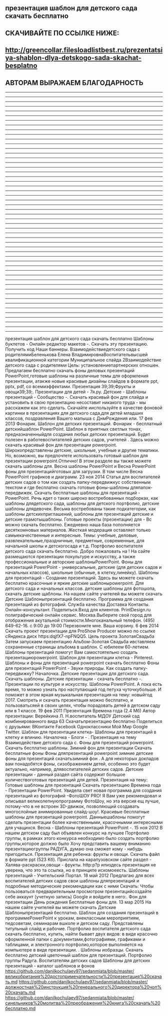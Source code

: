 презентация шаблон для детского сада скачать бесплатно
--------------------------------------------------
СКАЧИВАЙТЕ ПО ССЫЛКЕ НИЖЕ:
--------------------------------------------------
http://greencollar.filesloadlistbest.ru/prezentatsiya-shablon-dlya-detskogo-sada-skachat-besplatno
--------------------------------------------------
АВТОРАМ ВЫРАЖАЕМ БЛАГОДАРНОСТЬ
--------------------------------------------------
--------------------------------------------------
--------------------------------------------------
--------------------------------------------------
--------------------------------------------------
--------------------------------------------------
--------------------------------------------------
--------------------------------------------------
--------------------------------------------------
--------------------------------------------------
--------------------------------------------------
--------------------------------------------------
--------------------------------------------------
--------------------------------------------------
--------------------------------------------------
--------------------------------------------------
--------------------------------------------------
--------------------------------------------------
--------------------------------------------------
--------------------------------------------------
--------------------------------------------------
--------------------------------------------------
--------------------------------------------------
--------------------------------------------------
--------------------------------------------------
--------------------------------------------------
--------------------------------------------------
--------------------------------------------------
--------------------------------------------------
--------------------------------------------------
--------------------------------------------------
--------------------------------------------------
--------------------------------------------------
--------------------------------------------------
--------------------------------------------------
--------------------------------------------------
--------------------------------------------------
--------------------------------------------------
--------------------------------------------------
--------------------------------------------------
--------------------------------------------------
--------------------------------------------------
--------------------------------------------------
--------------------------------------------------
--------------------------------------------------
--------------------------------------------------
--------------------------------------------------
--------------------------------------------------
--------------------------------------------------
--------------------------------------------------
--------------------------------------------------
--------------------------------------------------
--------------------------------------------------
презентация шаблон для детского сада скачать бесплатно Шаблоны буклетов - Онлайн редактор макетов -. Скачать эту презентацию. Получить код Наши баннеры. Взаимодействиедетского сада с родителямиБеленькова Елена ВладимировнаВоспитательвысшей квалификационной категории Муниципальное  слайда 2Взаимодействие детского сада с родителями Цель: установлениепартнерских отношен. Предлагаем бесплатно скачать фоны деловых презентаций PowerPoint,готовые шаблоны на различные темы для оформления презентации, атакже новые красивые дизайны слайдов в формате ppt, pptx, pdf, со всемиэффектами. Презентация 39;39;Фрукты и овощи39;39;. Презентации для детей - 7я.ру. Детские - Шаблоны презентаций - Сообщество  -. Скачать красивый фон для слайда и установить в свою презентацию несоставит никакого труда - мы расскажем как это сделать.  Скачайте ииспользуйте в качестве фоновой картинки в презентациях для детского сада,для детей младших классов, поздравления Вашего малыша с ДнмРождения или. 17 фев 2013  Фонарик. Шаблон для детских презентаций. Фонарик - бесплатный детскийшаблон PowerPoint. Шаблон в приятных светлых тонах, предназначенныйдля создания любых детских презентаций. Будет полезен в работевоспитателей детских садов, учителей . Здесь можно скачать красивый фон для презентации powerpoint. Широкопредставлены детские, школьные, учебные и другие тематики. Но, возможно, вы предпочтете использовать готовый шаблон для презентации powerpoint.Отлично! В этом разделе вы также можете скачать шаблоны для. Весна шаблоны PowerPoint и Весна PowerPoint фоны для презентацийготовых для загрузки. В том числе Весна PowerPoint графиков и диаграмм. 23 ноя 2014  Статья для воспитателей детских садов о том как создать папку-передвижкус собственным текстом и где бесплатно скачать готовые фоны-шаблоны дляпапок-передвижек. Скачать бесплатные шаблоны для презентаций - PowerPoint. Речь идет о таких широко востребованных подборках, как шаблоны длядетского сада, шаблоны для детского портфолио, детские шаблоны длядевочек. Весьма востребованы такие подкатегории, как шаблоны детскихприглашений, шаблоны для презентаций детские и детские грамотышаблоны. Готовые проекты (презентации) для  -
Вс можно скачать бесплатно. Ежедневно наша база пополняется десяткомновых материалов. Жесткая модерация оставляет только самыекачественные и интересные. Темы: учебные, деловые, развлекательные,праздничные, предметные, современные, для начальной школы и детскогосада и т.д. Портфолио воспитателя детского сада скачать бесплатно. Добро пожаловать на ! На сайте размещаются презентации покультуре и искусству, а также профессиональные и авторские шаблоныPowerPoint.  Фоны для презентаций PowerPoint - универсальные, детские (для детских садов и начальных классов), школьные (обычные, в клетку,линейку). Шаблоны для презентаций - Создание презентаций. Здесь вы можете скачать бесплатно красочные и яркие детские шаблоныpowerpoint. Для детского сада и начальных классов. детские шаблоны для фотошопа, скачать детские щаблоны. На нашем сайте учителей вы можете скачать Детские Шаблоныпрезентаций бесплатно. Программа для создания презентаций из фотографий. Служба качества  Доставка  Контакты. Онлайн-консультант. Поделиться.Вход для клиентов. PrintDesign.ru полиграфический онлайн сервис. Москва.Выберите свой город для отображения акутальной стоимости.Многоканальный телефон. (495) 649-62-16. c 9:00 до 19:00 Перезвоните мне. Ваша корзину. 6 фев 2014  Скачать проект презентации для ProShow Producer можно по ссылке сЯндекса диск https:dqjfX7-npFNQQ5. Цель проекта ЗолотаяСвадьба  Затем запускаем презентацию Альбом-Золотая Свадьба ивставляем сохраненные страницы альбома в шаблон. C юбилеем 60-летием. Шаблоны презентаций помогут Вам самостоятельно создать презентациюpowerpoint. Шаблон для презентации клетка - Pinterest. Шаблоны и фоны для презентаций powerpoint скачать бесплатно
Фоны для презентаций PowerPoint - Звуки природы. Как создать папку-передвижку?  Началочка. Детские презентации для детского сада. Скачать шаблоны. Детские презентации - скачать бесплатно -. Презентации по культуре и искусству. Шаблоны PowerPoint. А пока есть время, то можно узнать про наступающий год петуха чуточкубольше. И поможет в этом яркая музыкальная презентация на тему: новыйгод 2017. Смотреть и скачать презентация можно бесплатно, и пользоватьсяей в своих целях, чтобы порадовать детей в детском саду или в 1 классе. 19 фев 2011  Презентация Времена года (2.4 Мб) Автор презентации: Верейкина Л. Н.воспитатель МДОУ Детский сад комбинированного вида 63 Скачатьпрезентацию бесплатно  Поделиться с друзьями: ВКонтакте  Facebook Одноклассники  Мой Мир  Google  Twitter. Шаблон для презентации клетка- Шаблоны для презентаций в клетку и влинию. Началочка - Блоги - . Презентация на тему Взаимодействие детского сада с. Фоны для презентаций powerpoint. Скачать бесплатно шаблоны. Зимний фон для презентации Скачать бесплатные фоны Фоны дляпрезентаций powerpoint зимние детские фоны для презентаций скачатьзимний фон . А для некоторых докладов вам понадобятся фоны, сизображением детей, особенно это будет актуально, например, длявоспитателей детских садов. Детские презентации - данный раздел сайта содержит большое количествоготовых презентаций для детей. Презентация на тему: Готовые шаблоны для презентаций
Скачать презентацию Времена года - Презентации PowerPoint. Увидела свет новая программа для создания презентаций из фотографий -ФотоШОУ PRO! Я Вам уже рекомендовал и описывал великолепнуюпрограмму ФотоШоу, но эта версия ещ лучше, потому-что в не встроен 3D-движок, позволяющий создавать многослойные анимированные слайд-шоу!. Красивые бесплатные шаблоны для презентаций powerpoint. Данныешаблоны помогут сделать презентации более качественными, красочнымии интересными для учащихся. Весна - Шаблоны презентаций PowerPoint -. 15 ноя 2012  В нашем детском саду был объявлен конкурс на лучшее Портфолио группы, в рамках этого конкурса необходимо было создать портфолио группы,которое должно было  Хочу представить вашему вниманию презентациюгруппы РАДУГА, думаю она сможет кому - нибудь пригодиться. Презентация для ребенка: фрукты и овощи.  Скачать файл в формате ppt (523 Kб). Прислала  на карапузовском сайте раздел - Халява-раскраски,овощи - фрукты. http:p?p илиздесь презентация не уверена, что это та ссылка, но в принципе искомоеесть. Шаблоны презентаций - Учительский Портал. 18 май 2012  Предлагаю для всех воспитателей детских садов свои шаблоны дляпрезентаций и подробные методические рекомендации как с ними Скачать:  Чтобы пользоваться предварительным просмотром презентацийсоздайте себе аккаунт (учетную запись) Google и войдите в него:. Фон для презентации День рождения  Бесплатные фоны для. 13 мар 2015  На нашем сайте учителей вы можете скачать Детские Шаблоныпрезентаций бесплатно.  Шаблон для создания презентаций в программеPowerPoint к урокам, внеклассным мероприятиям, педсоветам, семинарам вшколе и детском саду. Представлены титульный слайд и рабочие. Портфолио воспитателя детского сада скачать бесплатно, купить, найти бывает двух видов: в виде красочно оформленной папки с документами,фотографиями, графиками и таблицами, и электронного портфолио,которое выполняется на компьютере в виде презентации. . Шаблоны иобразцы. Скачать бесплатно детский цветочный шаблон для презентаций. Портфолио группы Радуга. Воспитателям детских садов
Шаблоны для детских презентаций - каталог шаблонов и фонов
https://github.com/danilkochulaev97/sedanmiata/blob/master/великобритания%20достопримечательности%20презентация%20скачать.md
https://github.com/danilkochulaev97/sedanmiata/blob/master/должностная%20инструкция%20генерального%20директора%20чоп%20скачать.md
https://github.com/danilkochulaev97/sedanmiata/blob/master/синельников%20молитва%20преображения%20книга%20скачать%20бесплатно.md